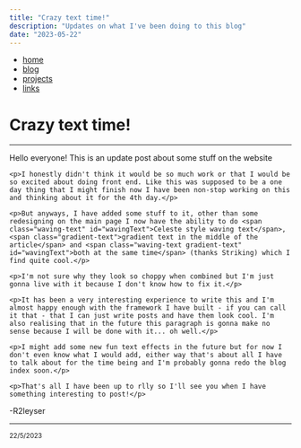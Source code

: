 ```yaml
---
title: "Crazy text time!"
description: "Updates on what I've been doing to this blog"
date: "2023-05-22"
---
```

<!Doctype html>
<title>
    Crazy text time!
</title>

<nav>
    <ul>
        <li><a href="/">home</a></li>
        <li class="current"><a href="/blog">blog</a></li>
        <li><a href="/projects/">projects</a></li>
        <li><a href="/links/">links</a></li>
    </ul>
</nav>
<h1>Crazy text time!</h1>
<hr>
<div class="blog-layout">
<article>
    <p>Hello everyone! This is an update post about some stuff on the website</p>

    <p>I honestly didn't think it would be so much work or that I would be so excited about doing front end. Like this was supposed to be a one day thing that I might finish now I have been non-stop working on this and thinking about it for the 4th day.</p>

    <p>But anyways, I have added some stuff to it, other than some redesigning on the main page I now have the ability to do <span class="waving-text" id="wavingText">Celeste style waving text</span>, <span class="gradient-text">gradient text in the middle of the article</span> and <span class="waving-text gradient-text" id="wavingText">both at the same time</span> (thanks Striking) which I find quite cool.</p>

    <p>I'm not sure why they look so choppy when combined but I'm just gonna live with it because I don't know how to fix it.</p>

    <p>It has been a very interesting experience to write this and I'm almost happy enough with the framework I have built - if you can call it that - that I can just write posts and have them look cool. I'm also realising that in the future this paragraph is gonna make no sense because I will be done with it... oh well.</p>

    <p>I might add some new fun text effects in the future but for now I don't even know what I would add, either way that's about all I have to talk about for the time being and I'm probably gonna redo the blog index soon.</p>

    <p>That's all I have been up to rlly so I'll see you when I have something interesting to post!</p>

<span style="text-align: right;"><p>-R2leyser</p></span>
<hr>
<small>22/5/2023 </small>
</article></div>


<script src="https://cdn.jsdelivr.net/gh/google/code-prettify@master/loader/run_prettify.js?lang=css&amp;skin=sons-of-obsidian"></script>
<script src="../../../scripts/fun-text.js"></script>
